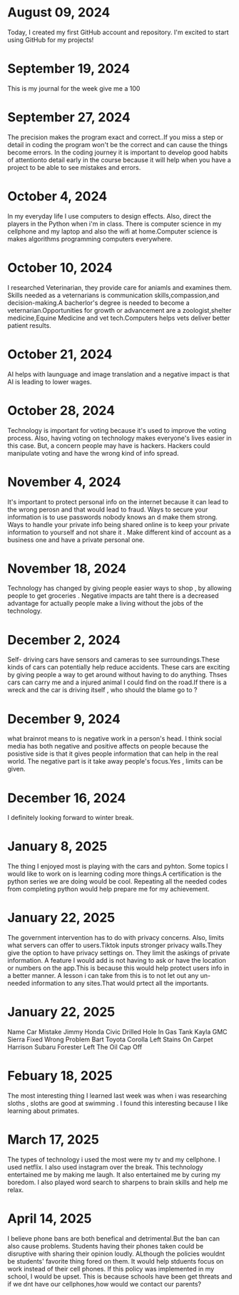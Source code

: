 # August 09, 2024

Today, I created my first GitHub account and repository. I'm excited to start using GitHub for my projects!

# September 19, 2024
This is my journal for the week give me a 100

# September 27, 2024

The precision makes the program exact and correct..If you miss a step or detail in coding the program won't be the correct and can cause the things become errors. In the coding journey it is important to develop good habits of attentionto detail early in the course because it will help when you have a project to be able to see mistakes and errors.

# October 4, 2024
In my everyday life I use computers to design effects. Also, direct the players in the Python when i'm in class. There is computer science in my cellphone and my laptop and also the wifi at home.Computer science is makes algorithms programming computers everywhere.

# October 10, 2024
I researched Veterinarian, they provide care for aniamls and examines them. Skills needed as a veternarians is communication skills,compassion,and decision-making.A bacherlor's degree is needed to become a  veternarian.Opportunities for growth or advancement are a zoologist,shelter medicine,Equine Medicine and vet tech.Computers helps vets deliver better patient results.

# October 21, 2024
AI helps with launguage and image translation and a negative impact is that  AI is leading to lower wages.

# October 28, 2024
Technology is important for voting  because it's used to improve the voting process. Also, having voting on technology makes everyone's lives easier in this case. But, a concern people may have is hackers. Hackers could manipulate voting and have the wrong kind of info spread.

# November 4, 2024
It's important to protect personal info on the internet because it can lead to the wrong perosn and that would lead to fraud. Ways to secure your information is to use passwords nobody knows an d make them strong. Ways to handle your private info being shared online is to  keep your private information to yourself  and not share it . Make different kind of account as a business one  and have a private personal one.
# November 18, 2024
Technology has changed  by giving people easier ways to shop , by allowing people to get groceries . Negative impacts are taht there is a decreased advantage for actually people make a living without the jobs of the technology.
# December 2, 2024
Self- driving cars have sensors  and cameras to see surroundings.These kinds of cars can potentially help reduce accidents. These cars are exciting by giving people a way to get around without having to do anything. Thses cars can carry me and a injured animal I could find on the road.If there is a wreck and the car is driving itself , who should the blame go to ?
# December 9, 2024
what brainrot means to is negative work in a person's head. I think social media has both negative and positive affects on people because the posistive side is that it gives people information that can help in the real world. The negative part is it take away people's focus.Yes , limits can be given.
# December 16, 2024
I definitely looking forward to winter break.
# January 8, 2025
 The thing I enjoyed most is playing with the cars and pyhton.
Some topics I would like to work on is learning coding more things.A certification is the python series we are doing would be cool. Repeating all the needed codes from completing python would help prepare me for my achievement.

# January 22, 2025
 The government intervention has to do with privacy concerns. Also, limits what servers can offer to users.Tiktok inputs stronger privacy walls.They give the option to have privacy settings on. They limit the askings of private information.
 A feature I would add is not having to ask or have the location or numbers on the app.This is because this would help protect users info in a better manner. A lesson i can take from this is to not let out any un-needed information to any sites.That would prtect all the importants.

# January 22, 2025
Name	Car	Mistake
Jimmy	Honda Civic	Drilled Hole In Gas Tank
Kayla	GMC Sierra	Fixed Wrong Problem
Bart	Toyota Corolla	Left Stains On Carpet
Harrison	Subaru Forester	Left The Oil Cap Off

# Febuary 18, 2025
The most interesting thing I learned last week was when i was researching  sloths , sloths are good at swimming . I found this interesting because I like learning about primates.

# March 17, 2025
The types of technology i used the most were my tv and my cellphone. I used netflix. I also used instagram over the break. 
This technology entertained me by making me laugh. It also entertained me by curing my boredom. I also played word search to sharpens to brain skills and help me relax.

# April 14, 2025
I believe phone bans are both benefical and detrimental.But the ban can also cause problems. Students having their phones taken could be disruptive with sharing their opinion loudly. ALthough the policies wouldnt be students' favorite thing fored on them. It would help stduents focus on work instead of their cell phones. If this policy was implemented in my school, I would be upset. This is because schools have been get threats and if we dnt have our cellphones,how would we contact our parents?









